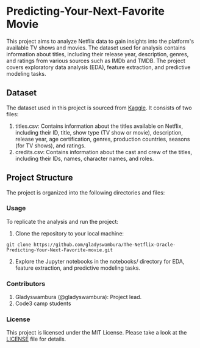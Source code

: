 # Predicting-Your-Next-Favorite Movie

This project aims to analyze Netflix data to gain insights into the platform's available TV shows and movies. The dataset used for analysis contains information about titles, including their release year, description, genres, and ratings from various sources such as IMDb and TMDB. The project covers exploratory data analysis (EDA), feature extraction, and predictive modeling tasks.

## Dataset
The dataset used in this project is sourced from [Kaggle](/kaggle/input/netflix-tv-shows-and-movies). It consists of two files:

1. titles.csv: Contains information about the titles available on Netflix, including their ID, title, show type (TV show or movie), description, release year, age certification, genres, production countries, seasons (for TV shows), and ratings.
2. credits.csv: Contains information about the cast and crew of the titles, including their IDs, names, character names, and roles.

## Project Structure
The project is organized into the following directories and files:

### Usage
To replicate the analysis and run the project:

1. Clone the repository to your local machine:
```
git clone https://github.com/gladyswambura/The-Netflix-Oracle-Predicting-Your-Next-Favorite-movie.git
```
2. Explore the Jupyter notebooks in the notebooks/ directory for EDA, feature extraction, and predictive modeling tasks.

### Contributors
1. Gladyswambura (@gladyswambura): Project lead.
2. Code3 camp students

### License
This project is licensed under the MIT License. Please take a look at the [LICENSE](LICENSE) file for details.
